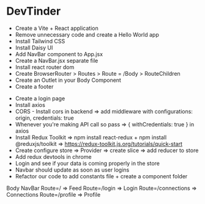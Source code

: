 # DevTinder

<!-- Episode 01 -->
- Create a Vite + React application
- Remove unnecessary code and create a Hello World app
- Install Tailwind CSS
- Install Daisy UI
- Add NavBar component to App.jsx
- Create a NavBar.jsx separate file
- Install react router dom
- Create BrowserRouter > Routes > Route = /Body > RouteChildren
- Create an Outlet in your Body Component
- Create a footer

<!-- Episode 02 -->
- Create a login page
- Install axios
- CORS - Install cors in backend => add middleware with configurations: origin, credentials: true
- Whenever you're making API call so pass => { withCredentials: true } in axios
- Install Redux Toolkit => npm install react-redux + npm install @reduxjs/toolkit => https://redux-toolkit.js.org/tutorials/quick-start
- Create configure store => Provider => create slice => add reducer to store
- Add redux devtools in chrome
- Login and see if your data is coming properly in the store
- Navbar should update as soon as user logins
- Refactor our code to add constants file + create a component folder



Body
  NavBar
    Route=/  => Feed
    Route=/login => Login
    Route=/connections => Connections
    Route=/profile => Profile